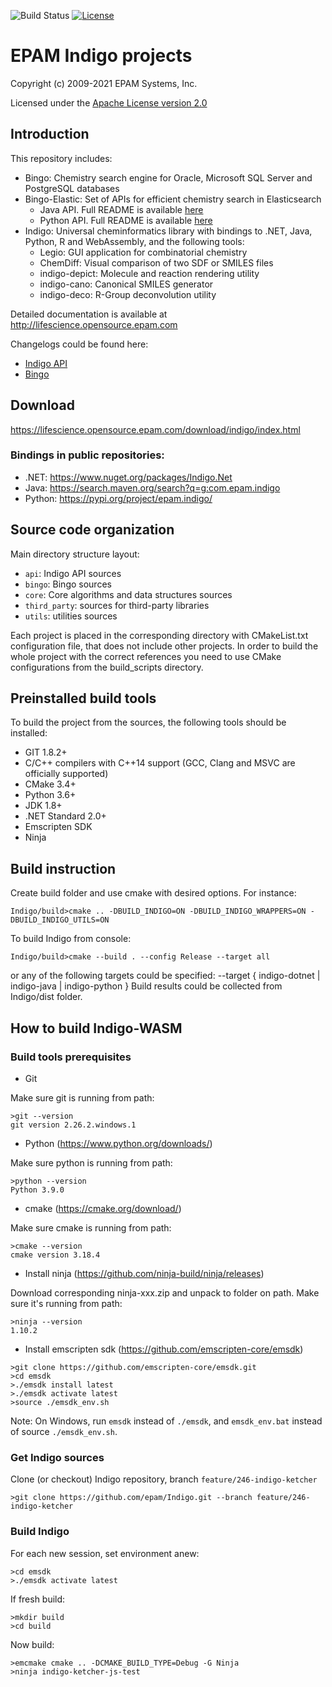 ![Build Status](https://github.com/epam/indigo/workflows/CI/badge.svg)
[![License](https://img.shields.io/badge/License-Apache%202.0-blue.svg)](https://opensource.org/licenses/Apache-2.0)

# EPAM Indigo projects #

Copyright (c) 2009-2021 EPAM Systems, Inc.

Licensed under the [Apache License version 2.0](LICENSE)

## Introduction ##

This repository includes:

* Bingo: Chemistry search engine for Oracle, Microsoft SQL Server and PostgreSQL databases
* Bingo-Elastic: Set of APIs for efficient chemistry search in Elasticsearch
  - Java API. Full README is available [here](/api/plugins/bingo-elastic/java/README.md)
  - Python API. Full README is available [here](/api/plugins/bingo-elastic/python/README.md)
* Indigo: Universal cheminformatics library with bindings to .NET, Java, Python, R and WebAssembly, and the following tools:
  - Legio: GUI application for combinatorial chemistry
  - ChemDiff: Visual comparison of two SDF or SMILES files
  - indigo-depict: Molecule and reaction rendering utility
  - indigo-cano: Canonical SMILES generator
  - indigo-deco: R-Group deconvolution utility

Detailed documentation is available at <http://lifescience.opensource.epam.com>

Changelogs could be found here:
* [Indigo API](/api/CHANGELOG.md)
* [Bingo](/bingo/CHANGELOG.md)

## Download ##
<https://lifescience.opensource.epam.com/download/indigo/index.html>

### Bindings in public repositories:
* .NET: <https://www.nuget.org/packages/Indigo.Net>
* Java: <https://search.maven.org/search?q=g:com.epam.indigo>
* Python: <https://pypi.org/project/epam.indigo/>

## Source code organization ##

Main directory structure layout:
* `api`: Indigo API sources
* `bingo`: Bingo sources
* `core`: Core algorithms and data structures sources
* `third_party`: sources for third-party libraries
* `utils`: utilities sources

Each project is placed in the corresponding directory with CMakeList.txt configuration
file, that does not include other projects. In order to build the whole project with the
correct references you need to use CMake configurations from the build_scripts directory.

## Preinstalled build tools ##

To build the project from the sources, the following tools should be installed:

* GIT 1.8.2+
* C/C++ compilers with C++14 support (GCC, Clang and MSVC are officially supported)
* CMake 3.4+
* Python 3.6+
* JDK 1.8+
* .NET Standard 2.0+
* Emscripten SDK
* Ninja

## Build instruction ##

Create build folder and use cmake with desired options. For instance:

```
Indigo/build>cmake .. -DBUILD_INDIGO=ON -DBUILD_INDIGO_WRAPPERS=ON -DBUILD_INDIGO_UTILS=ON
```

To build Indigo from console:
```
Indigo/build>cmake --build . --config Release --target all
```

or any of the following targets could be specified: --target { indigo-dotnet | indigo-java | indigo-python }
Build results could be collected from Indigo/dist folder.

## How to build Indigo-WASM ##

### Build tools prerequisites ###

* Git

Make sure git is running from path:
```
>git --version
git version 2.26.2.windows.1
```

* Python (https://www.python.org/downloads/)

Make sure python is running from path:
```
>python --version
Python 3.9.0
```

* cmake (https://cmake.org/download/)

Make sure cmake is running from path:
```
>cmake --version
cmake version 3.18.4
```

* Install ninja (https://github.com/ninja-build/ninja/releases)

Download corresponding ninja-xxx.zip and unpack to folder on path.
Make sure it's running from path:
```
>ninja --version
1.10.2
```

* Install emscripten sdk (https://github.com/emscripten-core/emsdk)

```
>git clone https://github.com/emscripten-core/emsdk.git
>cd emsdk
>./emsdk install latest
>./emsdk activate latest
>source ./emsdk_env.sh
```

Note: On Windows, run `emsdk` instead of `./emsdk`, and `emsdk_env.bat` instead of source `./emsdk_env.sh`.

### Get Indigo sources ###

Clone (or checkout) Indigo repository, branch `feature/246-indigo-ketcher`

```
>git clone https://github.com/epam/Indigo.git --branch feature/246-indigo-ketcher 
```

### Build Indigo ###

For each new session, set environment anew:
```
>cd emsdk
>./emsdk activate latest
```

If fresh build:
```
>mkdir build
>cd build
```

Now build:
```
>emcmake cmake .. -DCMAKE_BUILD_TYPE=Debug -G Ninja
>ninja indigo-ketcher-js-test
```
